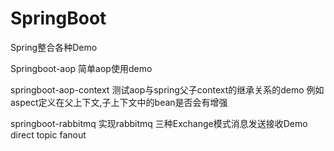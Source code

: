 # SpringBoot
Spring整合各种Demo

Springboot-aop 简单aop使用demo

springboot-aop-context 测试aop与spring父子context的继承关系的demo
例如aspect定义在父上下文,子上下文中的bean是否会有增强


springboot-rabbitmq 实现rabbitmq 三种Exchange模式消息发送接收Demo
direct topic fanout

